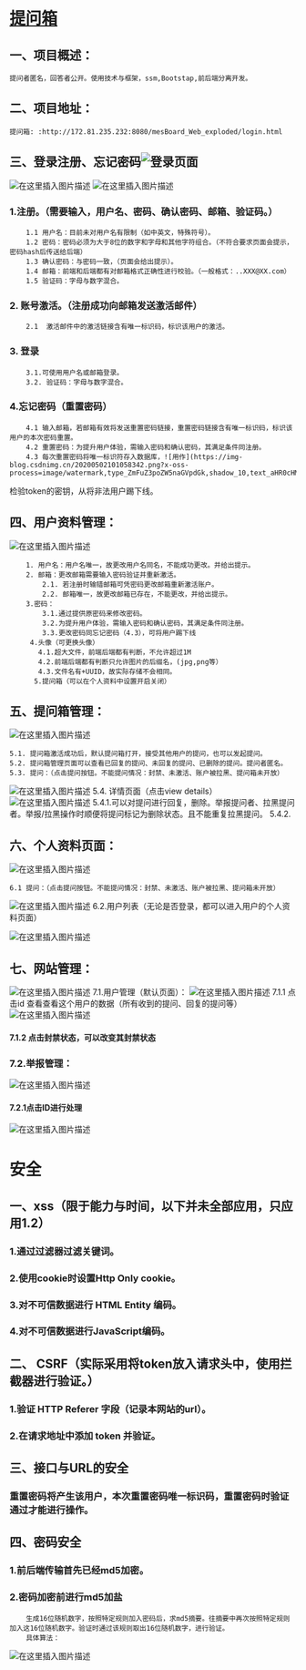 # [提问箱](http://172.81.235.232:8080/mesBoard_Web_exploded/login.html)

## 一、项目概述：
    提问者匿名，回答者公开。使用技术与框架，ssm,Bootstap,前后端分离开发。

## 二、项目地址：  
    提问箱: :http://172.81.235.232:8080/mesBoard_Web_exploded/login.html
   
## 三、登录注册、忘记密码![登录页面](https://img-blog.csdnimg.cn/20200502100751866.png?x-oss-process=image/watermark,type_ZmFuZ3poZW5naGVpdGk,shadow_10,text_aHR0cHM6Ly9ibG9nLmNzZG4ubmV0L3FxXzQzODA1MDUz,size_16,color_FFFFFF,t_70#pic_center)
![在这里插入图片描述](https://img-blog.csdnimg.cn/20200502101136601.png?x-oss-process=image/watermark,type_ZmFuZ3poZW5naGVpdGk,shadow_10,text_aHR0cHM6Ly9ibG9nLmNzZG4ubmV0L3FxXzQzODA1MDUz,size_16,color_FFFFFF,t_70#pic_center)
![在这里插入图片描述](https://img-blog.csdnimg.cn/20200502101258115.png?x-oss-process=image/watermark,type_ZmFuZ3poZW5naGVpdGk,shadow_10,text_aHR0cHM6Ly9ibG9nLmNzZG4ubmV0L3FxXzQzODA1MDUz,size_16,color_FFFFFF,t_70#pic_center)

  ###   1.注册。（需要输入，用户名、密码、确认密码、邮箱、验证码。）
        1.1 用户名：目前未对用户名有限制（如中英文，特殊符号）。
        1.2 密码：密码必须为大于8位的数字和字母和其他字符组合。（不符合要求页面会提示，密码hash后传送给后端）
        1.3 确认密码：与密码一致，（页面会给出提示）。
        1.4 邮箱：前端和后端都有对邮箱格式正确性进行校验。（一般格式：..XXX@XX.com）
        1.5 验证码：字母与数字混合。
  ###     2. 账号激活。（注册成功向邮箱发送激活邮件）
      	2.1  激活邮件中的激活链接含有唯一标识码，标识该用户的激活。
 ###   3. 登录  
      	3.1.可使用用户名或邮箱登录。
      	3.2. 验证码：字母与数字混合。
 ###   4.忘记密码（重置密码）
      	4.1 输入邮箱，若邮箱有效将发送重置密码链接，重置密码链接含有唯一标识码，标识该用户的本次密码重置。
      	4.2 重置密码：为提升用户体验，需输入密码和确认密码，其满足条件同注册。
      	4.3 每次重置密码将唯一标识符存入数据库，![用作](https://img-blog.csdnimg.cn/20200502101058342.png?x-oss-process=image/watermark,type_ZmFuZ3poZW5naGVpdGk,shadow_10,text_aHR0cHM6Ly9ibG9nLmNzZG4ubmV0L3FxXzQzODA1MDUz,size_16,color_FFFFFF,t_70#pic_center)
检验token的密钥，从将非法用户踢下线。
      	
## 四、用户资料管理：
![在这里插入图片描述](https://img-blog.csdnimg.cn/20200502101731819.png?x-oss-process=image/watermark,type_ZmFuZ3poZW5naGVpdGk,shadow_10,text_aHR0cHM6Ly9ibG9nLmNzZG4ubmV0L3FxXzQzODA1MDUz,size_16,color_FFFFFF,t_70#pic_center)

		1. 用户名：用户名唯一，故更改用户名同名，不能成功更改。并给出提示。
		2. 邮箱：更改邮箱需要输入密码验证并重新激活。
			2.1. 若注册时输错邮箱可凭密码更改邮箱重新激活账户。
			2.2. 邮箱唯一，故更改邮箱已存在，不能更改，并给出提示。
		3.密码：
		 	3.1.通过提供原密码来修改密码。
		 	3.2.为提升用户体验，需输入密码和确认密码，其满足条件同注册。
		 	3.3.更改密码同忘记密码（4.3），可将用户踢下线
		 4.头像（可更换头像）
		   4.1.超大文件，前端后端都有判断，不允许超过1M
		   4.2.前端后端都有判断只允许图片的后缀名，(jpg,png等）
		   4.3.文件名有+UUID，故实际存储不会相同。
		  5.提问箱（可以在个人资料中设置开启关闭）
		  
## 五、提问箱管理：
![在这里插入图片描述](https://img-blog.csdnimg.cn/20200502162302207.png?x-oss-process=image/watermark,type_ZmFuZ3poZW5naGVpdGk,shadow_10,text_aHR0cHM6Ly9ibG9nLmNzZG4ubmV0L3FxXzQzODA1MDUz,size_16,color_FFFFFF,t_70#pic_center)

	5.1. 提问箱激活成功后，默认提问箱打开，接受其他用户的提问，也可以发起提问。
	5.2. 提问箱管理页面可以查看已回复的提问、未回复的提问、已删除的提问。提问者匿名。
	5.3. 提问：（点击提问按钮。不能提问情况：封禁、未激活、账户被拉黑、提问箱未开放）
![在这里插入图片描述](https://img-blog.csdnimg.cn/20200502162844735.png?x-oss-process=image/watermark,type_ZmFuZ3poZW5naGVpdGk,shadow_10,text_aHR0cHM6Ly9ibG9nLmNzZG4ubmV0L3FxXzQzODA1MDUz,size_16,color_FFFFFF,t_70)
 5.4. 详情页面（点击view details）
		![在这里插入图片描述](https://img-blog.csdnimg.cn/2020050216584433.png?x-oss-process=image/watermark,type_ZmFuZ3poZW5naGVpdGk,shadow_10,text_aHR0cHM6Ly9ibG9nLmNzZG4ubmV0L3FxXzQzODA1MDUz,size_16,color_FFFFFF,t_70)
	5.4.1.可以对提问进行回复，删除。举报提问者、拉黑提问者。举报/拉黑操作时顺便将提问标记为删除状态。且不能重复拉黑提问。
	5.4.2.

## 六、个人资料页面：
![在这里插入图片描述](https://img-blog.csdnimg.cn/20200502212943952.png?x-oss-process=image/watermark,type_ZmFuZ3poZW5naGVpdGk,shadow_10,text_aHR0cHM6Ly9ibG9nLmNzZG4ubmV0L3FxXzQzODA1MDUz,size_16,color_FFFFFF,t_70)


	6.1 提问：（点击提问按钮。不能提问情况：封禁、未激活、账户被拉黑、提问箱未开放）
![在这里插入图片描述](https://img-blog.csdnimg.cn/20200502162844735.png?x-oss-process=image/watermark,type_ZmFuZ3poZW5naGVpdGk,shadow_10,text_aHR0cHM6Ly9ibG9nLmNzZG4ubmV0L3FxXzQzODA1MDUz,size_16,color_FFFFFF,t_70)
  6.2.用户列表（无论是否登录，都可以进入用户的个人资料页面）

![在这里插入图片描述](https://img-blog.csdnimg.cn/20200502213238185.png)
## 七、网站管理：
![在这里插入图片描述](https://img-blog.csdnimg.cn/20200502222551383.png?x-oss-process=image/watermark,type_ZmFuZ3poZW5naGVpdGk,shadow_10,text_aHR0cHM6Ly9ibG9nLmNzZG4ubmV0L3FxXzQzODA1MDUz,size_16,color_FFFFFF,t_70)
7.1.用户管理（默认页面）：
![在这里插入图片描述](https://img-blog.csdnimg.cn/2020050222275959.png?x-oss-process=image/watermark,type_ZmFuZ3poZW5naGVpdGk,shadow_10,text_aHR0cHM6Ly9ibG9nLmNzZG4ubmV0L3FxXzQzODA1MDUz,size_16,color_FFFFFF,t_70)
	7.1.1 点击id
		查看查看这个用户的数据（所有收到的提问、回复的提问等）
		![在这里插入图片描述](https://img-blog.csdnimg.cn/20200502230010895.png?x-oss-process=image/watermark,type_ZmFuZ3poZW5naGVpdGk,shadow_10,text_aHR0cHM6Ly9ibG9nLmNzZG4ubmV0L3FxXzQzODA1MDUz,size_16,color_FFFFFF,t_70)
#### 7.1.2 点击封禁状态，可以改变其封禁状态	

### 7.2.举报管理：
![在这里插入图片描述](https://img-blog.csdnimg.cn/20200502230447280.png?x-oss-process=image/watermark,type_ZmFuZ3poZW5naGVpdGk,shadow_10,text_aHR0cHM6Ly9ibG9nLmNzZG4ubmV0L3FxXzQzODA1MDUz,size_16,color_FFFFFF,t_70)
#### 7.2.1点击ID进行处理
![在这里插入图片描述](https://img-blog.csdnimg.cn/20200502230527853.png?x-oss-process=image/watermark,type_ZmFuZ3poZW5naGVpdGk,shadow_10,text_aHR0cHM6Ly9ibG9nLmNzZG4ubmV0L3FxXzQzODA1MDUz,size_16,color_FFFFFF,t_70)

# 安全
## 一、xss（限于能力与时间，以下并未全部应用，只应用1.2）
### 1.通过过滤器过滤关键词。
### 2.使用cookie时设置Http Only cookie。
### 3.对不可信数据进行 HTML Entity 编码。
### 4.对不可信数据进行JavaScript编码。
 
## 二、 CSRF（实际采用将token放入请求头中，使用拦截器进行验证。）
### 1.验证 HTTP Referer 字段（记录本网站的url）。
### 2.在请求地址中添加 token 并验证。

## 三、接口与URL的安全
### 重置密码将产生该用户，本次重置密码唯一标识码，重置密码时验证通过才能进行操作。

## 四、密码安全
### 1.前后端传输首先已经md5加密。
### 2.密码加密前进行md5加盐
		生成16位随机数字，按照特定规则加入密码后，求md5摘要。往摘要中再次按照特定规则加入这16位随机数字。验证时通过该规则取出16位随机数字，进行验证。
		具体算法：
![在这里插入图片描述](https://img-blog.csdnimg.cn/20200502235647955.png?x-oss-process=image/watermark,type_ZmFuZ3poZW5naGVpdGk,shadow_10,text_aHR0cHM6Ly9ibG9nLmNzZG4ubmV0L3FxXzQzODA1MDUz,size_16,color_FFFFFF,t_70)
